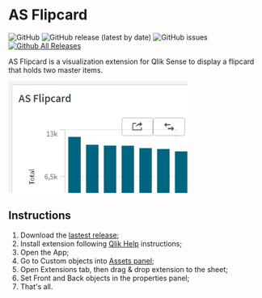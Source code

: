 # AS Flipcard
![GitHub](https://img.shields.io/github/license/andressousa/as-qliksense-kpi-ticker) ![GitHub release (latest by date)](https://img.shields.io/github/v/release/andressousa/as-qliksense-kpi-ticker) ![GitHub issues](https://img.shields.io/github/issues/andressousa/as-qliksense-kpi-ticker) [![Github All Releases](https://img.shields.io/github/downloads/andressousa/as-qliksense-kpi-ticker/total.svg)]()

AS Flipcard is a visualization extension for Qlik Sense to display a flipcard that holds two master items.

![](https://raw.githubusercontent.com/andressousa/as-qliksense-kpi-ticker/main/as-qliksense-kpi-ticker/preview.png)

## Instructions

                
1. Download the [lastest release](https://github.com/andressousa/as-qliksense-kpi-ticker/releases/latest);
2. Install extension following [Qlik Help](https://help.qlik.com/en-US/sense-developer/November2022/Subsystems/Extensions/Content/Sense_Extensions/Howtos/deploy-extensions.htm) instructions;
3. Open the App;
4. Go to Custom objects into [Assets panel](https://help.qlik.com/en-US/sense/November2022/Subsystems/Hub/Content/Sense_Hub/Assets/assets-panel.htm);
5. Open Extensions tab, then drag & drop extension to the sheet;
6. Set Front and Back objects in the properties panel;
7. That's all.
